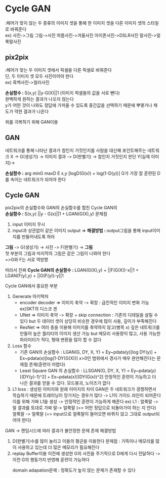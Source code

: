 # Cycle GAN
:페어가 맞지 않는 두 종류의 이미지 셋을 통해 한 이미지 셋을 다른 이미지 셋의 스타일로 바꿔준다  
ex) 사진->그림 그림->사진 여름사진->겨울사진 아이폰사진->DSLR사진 말사진->얼룩말사진  

## pix2pix
:페어가 맞는 두 이미지 셋에서 픽셀을 다른 픽셀로 바꿔준다  
단, 두 이미지 셋 모두 사진이어야 한다  
ex) 흑백사진->컬러사진  

<strong> 손실함수 : </strong> S(x,y) ||y-G(X)||1 (이미지 픽셀들의 값을 서로 뺀다)  
완벽하게 원하는 결과가 나오지 않는다  
y가 어떤 것이 나와도 정답에 가까울 수 있도록 중간값을 선택하기 때문에 뿌옇거나 채도가 약한 결과가 나온다  
  
위를 극복하기 위해 GAN이용  
  
## GAN
네트워크를 통해 나타난 결과가 참인지 거짓인지를 사람을 대신해 포인트해주는 네트워크
X -> G(생성기) -> 이미지 결과   -> D(판별기) -> 참인지 거짓인지 판단
                  Y(실제 이미지)-> 
                  
<strong>손실함수 :</strong> arg minG maxD E x,y [logD(G(x)) + log(1-D(y))]
G가 가장 잘 훈련된 D를 속이는 네트워크가 되어야 한다

## Cycle GAN

pix2pix의 손실함수와 GAN의 손실함수를 합친 Cycle GAN의  
<strong>손실함수 : </strong>S(x,y) ||y - G(x)||1 + LGAN(G(X),y)
문제점
1. input 이미지 무시
2. input과 상관없이 같은 이미지 output
=> <strong>해결방법 : </strong>output그림을 통해 input이미지를 만들어내도록 하라  
  
<strong>그림</strong> -> G(생성기) -> 사진 -> F(판별기) -> <strong>그림</strong>  
첫 부분의 그림과 마지막의 그림은 같은 그림이 나와야 한다  
=>G와 F는 서로 역방향  

따라서 진짜 <strong>Cycle GAN의 손실함수 : </strong>LGAN(G(X),y) + ||F(G(X))-x||1 + LGAN(F(y),y) + ||G(F(y))-y||1

<storng>Cycle GAN에서 중요한 부분</strong>
<ol>
  <li>Generate 아키텍처
    <ul>
      <li>encoder decoder => 이미지 축약 -> 확장 : 급진적인 이미지 변화 가능 ex)SKT의 디스코 겐</li>
      <li>UNet => 이미지 축약 -> 확장 + skip connection : 기존의 디테일을 살릴 수 있다 but 두 데이터 셋이 상당히 비슷한 경우에 많이 사용, 깊이가 부족해진다</li>
      <li>ResNet => 여러 층을 이용해 이미지를 축약하지 않고(병목 x) 깊은 네트워크를 만들어 높은 퀄리티의 이미지 생산 가능 but 메모리 사용량이 많고, 사용 가능한 파라미터가 적다, 형태 변환을 많이 할 수 없다</li>
    </ul>
  </li>
  <li> Loss 함수
    <ul> 
      <li>기존 GAN의 손실함수 : LGAN(G, DY, X, Y) = Ey~pdata(y)[log DY(y)] + Ex~pdata(x)[log(1-DY(G(X))]  x>0인 범위에서 경사가 매우 완만해진다는 문제점 존재(훈련이 어렵다)</li>
      <li>Least Square GAN 의 손실함수 : LLSGAN(G, DY, X, Y) = Ey~pdata(y)[(DY(y)-1)^2] + Ex~pdata(x)[(DY(G(x))^2]  
        안정적인 훈련이 가능하고 더 나은 결과를 얻을 수 있다.  
        모드붕괴, 노이즈가 없다</li>
    </ul>
  </li>
  <li>L1 loss  
    : 생성된 이미지와 원래 이미지의 차이
    GAN은 두 네트워크가 경쟁하면서 학습하기 때문에 트레이닝이 망가지는 경우가 많다 -> L1이 가이드 라인이 되어준다
    이를 위해 가짜 L1을 생성 -> 안정적인 훈련이 가능하게 해준다
    ex) L1 : 얼룩말 -> 말 결과를 토대로 가짜 말-> 얼룩말 (=> 어떤 정답으로 되돌아가야 하는 지 안다)
    얼룩말 -> 얼룩말 (=> input으로 얼룩말이 들어오면 바뀌지 않고 그대로 output되어야 한다)</li>
  </ol>
  
  
GAN -> 랜덤시드에 따라 결과가 불안정한 문제 존재
해결방법
<ol>
  <li>D(판별기)수를 많이 늘리고 이들의 평균을 이용한다
    문제점 : 가뜩이나 메모리를 많이 사용하고 있는데 더 많은 메모리가 필요해진다</li>
  <li>replay Buffer이용
    이전에 생성한 G의 사진을 주기적으로 D에게 다시 전달하다 -> 이전 G의 행동가지 반영해 훈련이 가능하다</li>
  
domain adapation문제 : 정확도가 높지 않는 문제가 존재할 수 있다


